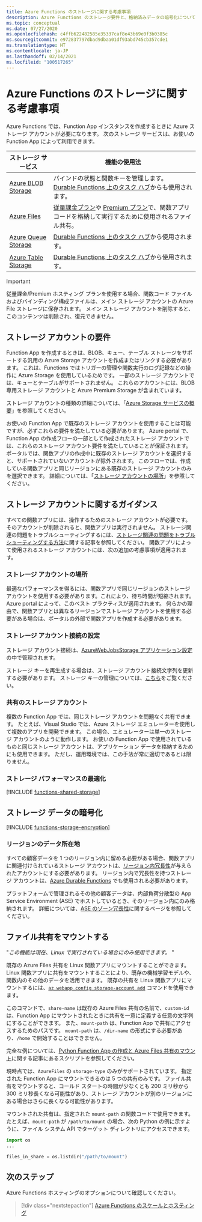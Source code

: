 ```yaml
---
title: Azure Functions のストレージに関する考慮事項
description: Azure Functions のストレージ要件と、格納済みデータの暗号化について説明します。
ms.topic: conceptual
ms.date: 07/27/2020
ms.openlocfilehash: c4ffb622482585e35337caf8e43b69e0f3b0385c
ms.sourcegitcommit: e972837797dbad9dbaa01df93abd745cb357cde1
ms.translationtype: HT
ms.contentlocale: ja-JP
ms.lasthandoff: 02/14/2021
ms.locfileid: "100517265"
---
```

# <a name="storage-considerations-for-azure-functions"></a>Azure Functions のストレージに関する考慮事項

Azure Functions では、Function App インスタンスを作成するときに Azure ストレージ アカウントが必要になります。 次のストレージ サービスは、お使いの Function App によって利用できます。


|ストレージ サービス  | 機能の使用法  |
|---------|---------|
| [Azure BLOB Storage](../storage/blobs/storage-blobs-introduction.md)     | バインドの状態と関数キーを管理します。  <br/>[Durable Functions 上のタスク ハブ](durable/durable-functions-task-hubs.md)からも使用されます。 |
| [Azure Files](../storage/files/storage-files-introduction.md)  | [従量課金プラン](consumption-plan.md)や [Premium プラン](functions-premium-plan.md)で、関数アプリ コードを格納して実行するために使用されるファイル共有。 |
| [Azure Queue Storage](../storage/queues/storage-queues-introduction.md)     | [Durable Functions 上のタスク ハブ](durable/durable-functions-task-hubs.md)から使用されます。   |
| [Azure Table Storage](../storage/tables/table-storage-overview.md)  |  [Durable Functions 上のタスク ハブ](durable/durable-functions-task-hubs.md)から使用されます。       |

> [!IMPORTANT]
> 従量課金/Premium ホスティング プランを使用する場合、関数コード ファイルおよびバインディング構成ファイルは、メイン ストレージ アカウントの Azure File ストレージに保存されます。 メイン ストレージ アカウントを削除すると、このコンテンツは削除され、復元できません。

## <a name="storage-account-requirements"></a>ストレージ アカウントの要件

Function App を作成するときは、BLOB、キュー、テーブル ストレージをサポートする汎用の Azure Storage アカウントを作成またはリンクする必要があります。 これは、Functions ではトリガーの管理や関数実行のログ記録などの操作に Azure Storage を使用しているためです。 一部のストレージ アカウントでは、キューとテーブルがサポートされません。 これらのアカウントには、BLOB 専用ストレージ アカウントと Azure Premium Storage が含まれています。

ストレージ アカウントの種類の詳細については、「[Azure Storage サービスの概要](../storage/common/storage-introduction.md#core-storage-services)」を参照してください。 

お使いの Function App で既存のストレージ アカウントを使用することは可能ですが、必ずこれらの要件を満たしている必要があります。 Azure portal で、Function App の作成フローの一部として作成されたストレージ アカウントでは、これらのストレージ アカウント要件を満たしていることが保証されます。 ポータルでは、関数アプリの作成中に既存のストレージ アカウントを選択すると、サポートされていないアカウントが除外されます。 このフローでは、作成している関数アプリと同じリージョンにある既存のストレージ アカウントのみを選択できます。 詳細については、「[ストレージ アカウントの場所](#storage-account-location)」を参照してください。

<!-- JH: Does using a Premium Storage account improve perf? -->

## <a name="storage-account-guidance"></a>ストレージ アカウントに関するガイダンス

すべての関数アプリには、操作するためのストレージ アカウントが必要です。 そのアカウントが削除されると、関数アプリは実行されません。 ストレージ関連の問題をトラブルシューティングするには、[ストレージ関連の問題をトラブルシューティングする方法](functions-recover-storage-account.md)に関する記事を参照してください。 関数アプリによって使用されるストレージ アカウントには、次の追加の考慮事項が適用されます。

### <a name="storage-account-location"></a>ストレージ アカウントの場所

最適なパフォーマンスを得るには、関数アプリで同じリージョンのストレージ アカウントを使用する必要があります。これにより、待ち時間が短縮されます。 Azure portal によって、このベスト プラクティスが適用されます。 何らかの理由で、関数アプリとは異なるリージョンでストレージ アカウントを使用する必要がある場合は、ポータルの外部で関数アプリを作成する必要があります。 

### <a name="storage-account-connection-setting"></a>ストレージ アカウント接続の設定

ストレージ アカウント接続は、[AzureWebJobsStorage アプリケーション設定](./functions-app-settings.md#azurewebjobsstorage)の中で管理されます。 

ストレージ キーを再生成する場合は、ストレージ アカウント接続文字列を更新する必要があります。 ストレージ キーの管理については、[こちら](../storage/common/storage-account-create.md)をご覧ください。

### <a name="shared-storage-accounts"></a>共有のストレージ アカウント

複数の Function App では、同じストレージ アカウントを問題なく共有できます。 たとえば、Visual Studio では、Azure ストレージ エミュレーターを使用して複数のアプリを開発できます。 この場合、エミュレーターは単一のストレージ アカウントのように動作します。 お使いの Function App で使用されているものと同じストレージ アカウントは、アプリケーション データを格納するためにも使用できます。 ただし、運用環境では、この手法が常に適切であるとは限りません。

### <a name="optimize-storage-performance"></a>ストレージ パフォーマンスの最適化

[!INCLUDE [functions-shared-storage](../../includes/functions-shared-storage.md)]

## <a name="storage-data-encryption"></a>ストレージ データの暗号化

[!INCLUDE [functions-storage-encryption](../../includes/functions-storage-encryption.md)]

### <a name="in-region-data-residency"></a>リージョンのデータ所在地

すべての顧客データを 1 つのリージョン内に留める必要がある場合、関数アプリに関連付けられているストレージ アカウントは、[リージョン内冗長性](../storage/common/storage-redundancy.md)が与えられたアカウントにする必要があります。 リージョン内で冗長性を持つストレージ アカウントは、[Azure Durable Functions](./durable/durable-functions-perf-and-scale.md#storage-account-selection) でも使用される必要があります。

プラットフォームで管理されるその他の顧客データは、内部負荷分散型の App Service Environment (ASE) でホストしているとき、そのリージョン内にのみ格納されます。 詳細については、[ASE のゾーン冗長性](../app-service/environment/zone-redundancy.md#in-region-data-residency)に関するページを参照してください。

## <a name="mount-file-shares"></a>ファイル共有をマウントする

"_この機能は現在、Linux で実行されている場合にのみ使用できます。_ " 

既存の Azure Files 共有を Linux 関数アプリにマウントすることができます。 Linux 関数アプリに共有をマウントすることにより、既存の機械学習モデルや、関数内のその他のデータを活用できます。 既存の共有を Linux 関数アプリにマウントするには、[`az webapp config storage-account add`](/cli/azure/webapp/config/storage-account#az-webapp-config-storage-account-add) コマンドを使用できます。 

このコマンドで、`share-name` は既存の Azure Files 共有の名前で、`custom-id` は、Function App にマウントされたときに共有を一意に定義する任意の文字列にすることができます。 また、`mount-path` は、Function App で共有にアクセスするためのパスです。 `mount-path` は、`/dir-name` の形式にする必要があり、`/home` で開始することはできません。

完全な例については、[Python Function App の作成と Azure Files 共有のマウント](scripts/functions-cli-mount-files-storage-linux.md)に関する記事にあるスクリプトを参照してください。 

現時点では、`AzureFiles` の `storage-type` のみがサポートされています。 指定された Function App にマウントできるのは 5 つの共有のみです。 ファイル共有をマウントすると、コールド スタートの時間が少なくとも 200 ミリ秒から 300 ミリ秒長くなる可能性があり、ストレージ アカウントが別のリージョンにある場合はさらに長くなる可能性があります。

マウントされた共有は、指定された `mount-path` の関数コードで使用できます。 たとえば、`mount-path` が `/path/to/mount` の場合、次の Python の例に示すように、ファイル システム API でターゲット ディレクトリにアクセスできます。

```python
import os
...

files_in_share = os.listdir("/path/to/mount")
```

## <a name="next-steps"></a>次のステップ

Azure Functions ホスティングのオプションについて確認してください。

> [!div class="nextstepaction"]
> [Azure Functions のスケールとホスティング](functions-scale.md)
